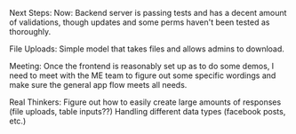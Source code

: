 Next Steps:
Now:
    Backend server is passing tests and has a decent amount of validations, though updates and some perms haven't been tested as thoroughly.

File Uploads:
    Simple model that takes files and allows admins to download. 

Meeting:
    Once the frontend is reasonably set up as to do some demos, I need to meet with the ME team to figure out some specific wordings and make sure the general app flow meets all needs. 

Real Thinkers:
    Figure out how to easily create large amounts of responses (file uploads, table inputs??)
    Handling different data types (facebook posts, etc.)